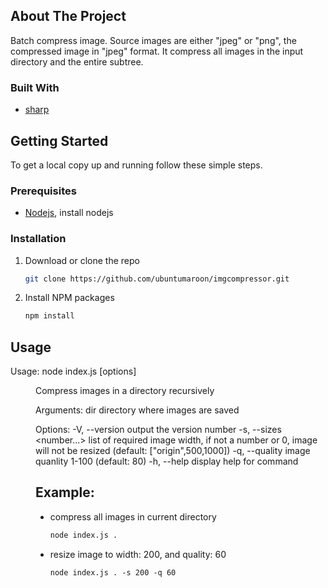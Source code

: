 ## About The Project

Batch compress image. Source images are either "jpeg" or "png", the compressed image in "jpeg" format. It compress all images in the input directory and the entire subtree.

### Built With

* [sharp](https://github.com/lovell/sharp)

<!-- GETTING STARTED -->
## Getting Started

To get a local copy up and running follow these simple steps.

### Prerequisites

* [Nodejs](https://nodejs.org/en/), install nodejs

### Installation

1. Download or clone the repo
   ```sh
   git clone https://github.com/ubuntumaroon/imgcompressor.git
   ```
2. Install NPM packages
   ```sh
   npm install
   ```



<!-- USAGE EXAMPLES -->
## Usage

Usage: node index.js [options] <dir>

Compress images in a directory recursively

Arguments:
  dir                        directory where images are saved

Options:
  -V, --version              output the version number
  -s, --sizes   <number...>  list of required image width, if not a number or 0, image will not be resized
                             (default: ["origin",500,1000])
  -q, --quality <number>     image quanlity 1-100 (default: 80)
  -h, --help                 display help for command

## Example:
- compress all images in current directory
  ```sh
  node index.js .
  ```

- resize image to width: 200, and quality: 60
  ```
  node index.js . -s 200 -q 60
  ``` 
